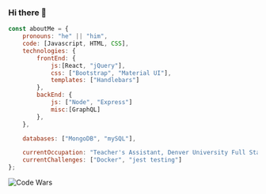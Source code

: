 ### Hi there 👋

```javascript
const aboutMe = {
    pronouns: "he" || "him",
    code: [Javascript, HTML, CSS],
    technologies: {
        frontEnd: {
            js:[React, "jQuery"],
            css: ["Bootstrap", "Material UI"],
            templates: ["Handlebars"]
        },
        backEnd: {
            js: ["Node", "Express"]
            misc:[GraphQL]
        },
    },

    databases: ["MongoDB", "mySQL"],

    currentOccupation: "Teacher's Assistant, Denver University Full Stack Web Development Bootcamp",
    currentChallenges: ["Docker", "jest testing"]
};
```

![Code Wars](https://www.codewars.com/users/Ccatalyst/badges/large)

<!--
**Ccatalyst/ccatalyst** is a ✨ _special_ ✨ repository because its `README.md` (this file) appears on your GitHub profile.

Here are some ideas to get you started:

- 🔭 I’m currently working on ...
- 🌱 I’m currently learning ...
- 👯 I’m looking to collaborate on ...
- 🤔 I’m looking for help with ...
- 💬 Ask me about ...
- 📫 How to reach me: ...
- 😄 Pronouns: ...
- ⚡ Fun fact: ...
-->
